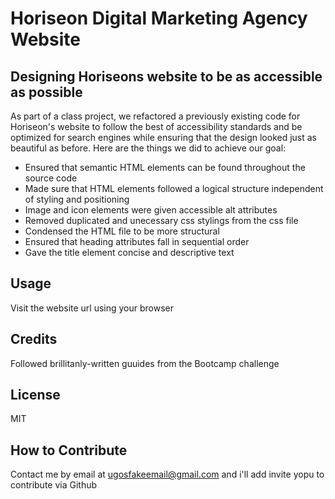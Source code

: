 # Horiseon Digital Marketing Agency Website

## Designing Horiseons website to be as accessible as possible

As part of a class project, we refactored a previously existing code for Horiseon's website to follow the best of accessibility standards and be optimized for search engines while ensuring that the design looked just as beautiful as before. Here are the things we did to achieve our goal:

- Ensured that semantic HTML elements can be found throughout the source code
- Made sure that HTML elements followed a logical structure independent of styling and positioning
- Image and icon elements were given accessible alt attributes 
- Removed duplicated and unecessary css stylings from the css file
- Condensed the HTML file to be more structural
- Ensured  that heading attributes fall in sequential order
- Gave the title element concise and descriptive text

## Usage

Visit the website url using your browser

## Credits

Followed brillitanly-written guuides from the Bootcamp challenge

## License

MIT

## How to Contribute

Contact me by email at ugosfakeemail@gmail.com and i'll add invite yopu to contribute via Github